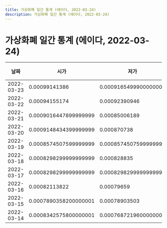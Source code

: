 ```yaml
---
title: 가상화폐 일간 통계 (에이다, 2022-03-24)
description: 가상화폐 일간 통계 (에이다, 2022-03-24)
---
```


가상화폐 일간 통계 (에이다, 2022-03-24)
===

|날짜|시가|저가|고가|종가|비고|
|--|--|--|--|--|--|
|2022-03-23|0.00099141386|0.0009165499900000001|0.00115642368|0.00108216|    |
|2022-03-22|0.00094155174|0.00092390946|0.00098|0.00098|    |
|2022-03-21|0.0009016447899999999|0.00085006189|0.00094155174|0.0009138239999999999|    |
|2022-03-20|0.0009148434399999999|0.000870738|0.0009148434399999999|0.0009016447899999999|    |
|2022-03-19|0.0008574507599999999|0.0008574507599999999|0.00091506185|0.0009148434399999999|    |
|2022-03-18|0.0008298299999999999|0.000828835|0.000850725|0.000834666|    |
|2022-03-17|0.0008298299999999999|0.0008298299999999999|0.00087944401|0.00086049807|    |
|2022-03-16|0.00082113822|0.00079659|0.00083483129|0.0008146259999999999|    |
|2022-03-15|0.0007890358200000001|0.00078903503|0.0008170731799999999|0.000800975|    |
|2022-03-14|0.0008342575800000001|0.0007687219600000001|0.0008342575800000001|0.00078625795|    |
